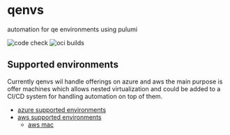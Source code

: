 # qenvs

automation for qe environments using pulumi

![code check](https://github.com/adrianriobo/qenvs/actions/workflows/build-go.yaml/badge.svg)
![oci builds](https://github.com/adrianriobo/qenvs/actions/workflows/build-oci.yaml/badge.svg)

## Supported environments

Currently qenvs wil handle offerings on azure and aws the main purpose is offer machines which allows nested virtualization and could be added to a CI/CD system for handling automation on top of them.

* [azure supported environments](docs/azure.md)
* [aws supported environments](docs/aws.md)
  * [aws mac](docs/aws/mac.md)  
